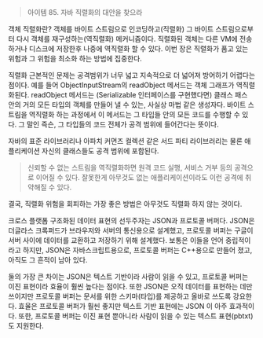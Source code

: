 > 아이템 85. 자바 직렬화의 대안을 찾으라

객체 직렬화란? 객체를 바이트 스트림으로 인코딩하고(직렬화) 그 바이트 스트림으로부터 다시 객체를 재구성하는(역직렬화) 메커니즘이다. 직렬화된 객체는 다른 VM에 전송하거나 디스크에 저장한후 나중에 역직렬화 할 수 있다. 이번 장은 직렬화가 품고 있는 위험과 그 위험을 최소화 하는 방법에 집중한다.



직렬화 근본적인 문제는 공격범위가 너무 넓고 지속적으로 더 넓어져 방어하기 어렵다는 점이다. 예를 들어 ObjectInputStream의 readObject 메서드는 객체 그래프가 역직렬화된다. readObject 메서드는 (Serializable 인터페이스를 구현했다면) 클래스 패스 안의 거의 모든 타입의 객체를 만들어 낼 수 있는, 사실상 마법 같은 생성자다. 바이트 스트림을 역직렬화 하는 과정에서 이 메서드는 그 타입들 안의 모든 코드를 수행할 수 있다. 그 말인 즉슨, 그 타입들의 코드 전체가 공격 범위에 들어간다는 뜻이다. 



자바의 표준 라이브러리나 아파치 커먼즈 컬렉션 같은 서드 파티 라이브러리는 물론 애플리케이션 자신의 클래스들도 공격 범위에 포함된다. 

> 신뢰할 수 없는 스트림을 역직렬화하면 원격 코드 실행, 서비스 거부 등의 공격으로 이어질 수 있다. 잘못한게 아무것도 없는 애플리케이션이라도 이런 공격에 취약해질 수 있다. 



결국, 직렬화 위험을 회피하는 가장 좋은 방법은 아무것도 직렬화 하지 않는 것이다. 



크로스 플랫폼 구조화된 데이터 표현의 선두주자는 JSON과 프로토콜 버퍼다. JSON은 더글라스 크록퍼드가 브라우저와 서버의 통신용으로 설계했고, 프로토콜 버퍼는 구글이 서버 사이에 데이터를 교환하고 저장하기 위해 설계했다. 보통은 이들을 언어 중립적이라고 하지만, JSON은 자바스크립트용으로, 프로토콜 버퍼는 C++용으로 만들어 졌고, 아직도 그 흔적이 남아 있다. 

둘의 가장 큰 차이는 JSON은 텍스트 기반이라 사람이 읽을 수 있고, 프로토콜 버퍼는 이진 표현이라 효율이 훨씬 높다는 점이다. 또한 JSON은 오직 데이터를 표현하는 데만 쓰이지만 프로토콜 버퍼는 문서를 위한 스키마(타입)를 제공하고 올바로 쓰도록 강요한다. 효율은 프로토콜 버퍼가 훨씬 좋지만 텍스트 기반 표현에는 JSON 이 아주 효과적이다. 또한, 프로토콜 버퍼는 이진 표현 뿐아니라 사람이 읽을 수 있는 텍스트 표현(pbtxt)도 지원한다. 





